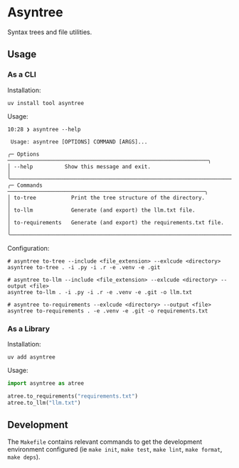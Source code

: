 # Asyntree

Syntax trees and file utilities.

## Usage

### As a CLI

Installation:

```shell
uv install tool asyntree
```

Usage:

```shell
10:28 ❯ asyntree --help

 Usage: asyntree [OPTIONS] COMMAND [ARGS]...

╭─ Options ───────────────────────────────────────────────────────────────╮
│ --help          Show this message and exit.                             │
╰─────────────────────────────────────────────────────────────────────────╯
╭─ Commands ──────────────────────────────────────────────────────────────╮
│ to-tree           Print the tree structure of the directory.            │
│ to-llm            Generate (and export) the llm.txt file.               │
│ to-requirements   Generate (and export) the requirements.txt file.      │
╰─────────────────────────────────────────────────────────────────────────╯
```

Configuration:

```shell
# asyntree to-tree --include <file_extension> --exlcude <directory>
asyntree to-tree . -i .py -i .r -e .venv -e .git

# asyntree to-llm --include <file_extension> --exlcude <directory> --output <file>
asyntree to-llm . -i .py -i .r -e .venv -e .git -o llm.txt

# asyntree to-requirements --exlcude <directory> --output <file>
asyntree to-requirements . -e .venv -e .git -o requirements.txt
```

### As a Library

Installation:

```shell
uv add asyntree
```

Usage:

```python
import asyntree as atree

atree.to_requirements("requirements.txt")
atree.to_llm("llm.txt")
```

## Development

The `Makefile` contains relevant commands to get the development environment configured (ie `make init`, `make test`, `make lint`, `make format`, `make deps`).
